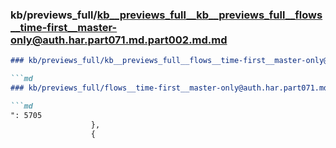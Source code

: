 ### kb/previews_full/kb__previews_full__kb__previews_full__flows__time-first__master-only@auth.har.part071.md.part002.md.md

```md
### kb/previews_full/kb__previews_full__flows__time-first__master-only@auth.har.part071.md.part002.md

```md
### kb/previews_full/flows__time-first__master-only@auth.har.part071.md (part 002)

```md
": 5705
                  },
                  {
             
```

```

```

```
